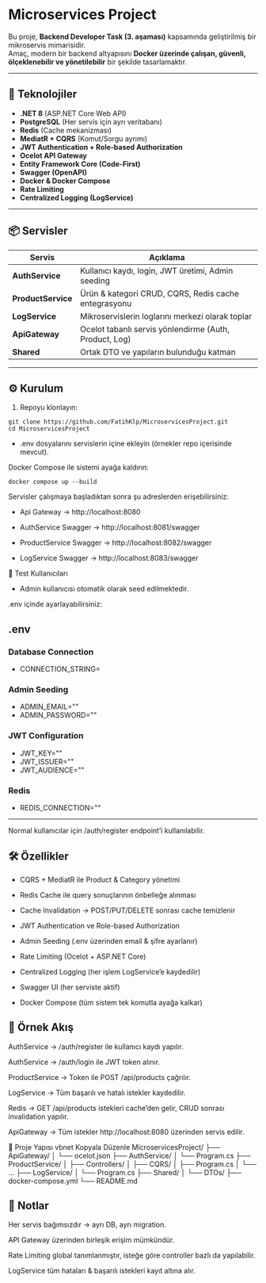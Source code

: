 # Microservices Project

Bu proje, **Backend Developer Task (3. aşaması)** kapsamında geliştirilmiş bir mikroservis mimarisidir.  
Amaç, modern bir backend altyapısını **Docker üzerinde çalışan, güvenli, ölçeklenebilir ve yönetilebilir** bir şekilde tasarlamaktır.

---

## 🚀 Teknolojiler

- **.NET 8** (ASP.NET Core Web API)
- **PostgreSQL** (Her servis için ayrı veritabanı)
- **Redis** (Cache mekanizması)
- **MediatR + CQRS** (Komut/Sorgu ayrımı)
- **JWT Authentication + Role-based Authorization**
- **Ocelot API Gateway**
- **Entity Framework Core (Code-First)**
- **Swagger (OpenAPI)**
- **Docker & Docker Compose**
- **Rate Limiting**
- **Centralized Logging (LogService)**

---

## 📦 Servisler

| Servis         | Açıklama |
|----------------|----------|
| **AuthService** | Kullanıcı kaydı, login, JWT üretimi, Admin seeding |
| **ProductService** | Ürün & kategori CRUD, CQRS, Redis cache entegrasyonu |
| **LogService** | Mikroservislerin loglarını merkezi olarak toplar |
| **ApiGateway** | Ocelot tabanlı servis yönlendirme (Auth, Product, Log) |
| **Shared** | Ortak DTO ve yapıların bulunduğu katman |

---

## ⚙️ Kurulum

1. Repoyu klonlayın:
```
git clone https://github.com/FatihKlp/MicroservicesProject.git
cd MicroservicesProject
```
- .env dosyalarını servislerin içine ekleyin (örnekler repo içerisinde mevcut).

Docker Compose ile sistemi ayağa kaldırın:

```
docker compose up --build
```
Servisler çalışmaya başladıktan sonra şu adreslerden erişebilirsiniz:

- Api Gateway → http://localhost:8080

- AuthService Swagger → http://localhost:8081/swagger

- ProductService Swagger → http://localhost:8082/swagger

- LogService Swagger → http://localhost:8083/swagger

🔑 Test Kullanıcıları
- Admin kullanıcısı otomatik olarak seed edilmektedir.

.env içinde ayarlayabilirsiniz:

## .env
### Database Connection
- CONNECTION_STRING=
### Admin Seeding
- ADMIN_EMAIL=""
- ADMIN_PASSWORD=""
### JWT Configuration
- JWT_KEY=""
- JWT_ISSUER=""
- JWT_AUDIENCE=""
### Redis
- REDIS_CONNECTION=""
-----
Normal kullanıcılar için /auth/register endpoint’i kullanılabilir.

## 🛠 Özellikler
 - CQRS + MediatR ile Product & Category yönetimi

 - Redis Cache ile query sonuçlarının önbelleğe alınması

 - Cache Invalidation → POST/PUT/DELETE sonrası cache temizlenir

 - JWT Authentication ve Role-based Authorization

 - Admin Seeding (.env üzerinden email & şifre ayarlanır)

 - Rate Limiting (Ocelot + ASP.NET Core)

 - Centralized Logging (her işlem LogService’e kaydedilir)

 - Swagger UI (her serviste aktif)

 - Docker Compose (tüm sistem tek komutla ayağa kalkar)

## 📜 Örnek Akış
AuthService → /auth/register ile kullanıcı kaydı yapılır.

AuthService → /auth/login ile JWT token alınır.

ProductService → Token ile POST /api/products çağrılır.

LogService → Tüm başarılı ve hatalı istekler kaydedilir.

Redis → GET /api/products istekleri cache’den gelir, CRUD sonrası invalidation yapılır.

ApiGateway → Tüm istekler http://localhost:8080 üzerinden servis edilir.

📂 Proje Yapısı
vbnet
Kopyala
Düzenle
MicroservicesProject/
├── ApiGateway/
│   └── ocelot.json
├── AuthService/
│   └── Program.cs
├── ProductService/
│   ├── Controllers/
│   ├── CQRS/
│   ├── Program.cs
│   └── ...
├── LogService/
│   └── Program.cs
├── Shared/
│   └── DTOs/
├── docker-compose.yml
└── README.md

## 📝 Notlar
Her servis bağımsızdır → ayrı DB, ayrı migration.

API Gateway üzerinden birleşik erişim mümkündür.

Rate Limiting global tanımlanmıştır, isteğe göre controller bazlı da yapılabilir.

LogService tüm hataları & başarılı istekleri kayıt altına alır.